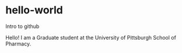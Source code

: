# hello-world
Intro to github

Hello! I am a Graduate student at the University of Pittsburgh School of Pharmacy. 
